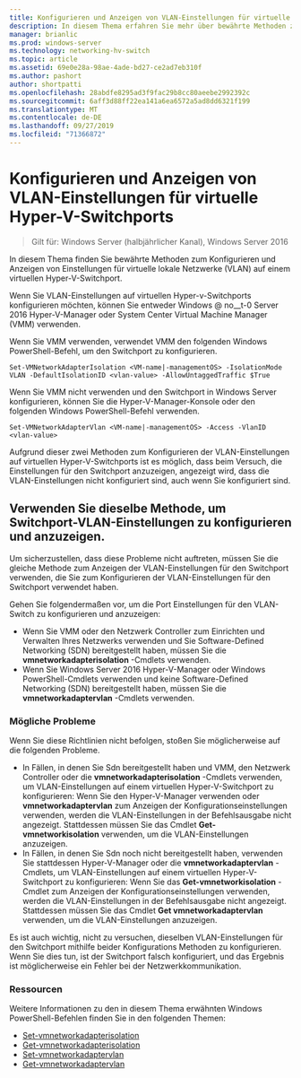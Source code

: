 ```yaml
---
title: Konfigurieren und Anzeigen von VLAN-Einstellungen für virtuelle Hyper-V-Switchports
description: In diesem Thema erfahren Sie mehr über bewährte Methoden zum Konfigurieren und Anzeigen von Einstellungen für virtuelle lokale Netzwerke (VLAN) auf einem virtuellen Hyper-V-Switchport in Windows Server 2016.
manager: brianlic
ms.prod: windows-server
ms.technology: networking-hv-switch
ms.topic: article
ms.assetid: 69e0e28a-98ae-4ade-bd27-ce2ad7eb310f
ms.author: pashort
author: shortpatti
ms.openlocfilehash: 28abdfe8295ad3f9fac29b8cc80aeebe2992392c
ms.sourcegitcommit: 6aff3d88ff22ea141a6ea6572a5ad8dd6321f199
ms.translationtype: MT
ms.contentlocale: de-DE
ms.lasthandoff: 09/27/2019
ms.locfileid: "71366872"
---
```

# <a name="configure-and-view-vlan-settings-on-hyper-v-virtual-switch-ports"></a>Konfigurieren und Anzeigen von VLAN-Einstellungen für virtuelle Hyper-V-Switchports

>Gilt für: Windows Server (halbjährlicher Kanal), Windows Server 2016

In diesem Thema finden Sie bewährte Methoden zum Konfigurieren und Anzeigen von Einstellungen für virtuelle lokale Netzwerke (VLAN) auf einem virtuellen Hyper-V-Switchport.

Wenn Sie VLAN-Einstellungen auf virtuellen Hyper-v-Switchports konfigurieren möchten, können Sie entweder Windows @ no__t-0 Server 2016 Hyper-V-Manager oder System Center Virtual Machine Manager (VMM) verwenden.

Wenn Sie VMM verwenden, verwendet VMM den folgenden Windows PowerShell-Befehl, um den Switchport zu konfigurieren.

```
Set-VMNetworkAdapterIsolation <VM-name|-managementOS> -IsolationMode VLAN -DefaultIsolationID <vlan-value> -AllowUntaggedTraffic $True
```
Wenn Sie VMM nicht verwenden und den Switchport in Windows Server konfigurieren, können Sie die Hyper-V-Manager-Konsole oder den folgenden Windows PowerShell-Befehl verwenden.
```
Set-VMNetworkAdapterVlan <VM-name|-managementOS> -Access -VlanID <vlan-value>
```

Aufgrund dieser zwei Methoden zum Konfigurieren der VLAN-Einstellungen auf virtuellen Hyper-V-Switchports ist es möglich, dass beim Versuch, die Einstellungen für den Switchport anzuzeigen, angezeigt wird, dass die VLAN-Einstellungen nicht konfiguriert sind, auch wenn Sie konfiguriert sind.

## <a name="use-the-same-method-to-configure-and-view-switch-port-vlan-settings"></a>Verwenden Sie dieselbe Methode, um Switchport-VLAN-Einstellungen zu konfigurieren und anzuzeigen.

Um sicherzustellen, dass diese Probleme nicht auftreten, müssen Sie die gleiche Methode zum Anzeigen der VLAN-Einstellungen für den Switchport verwenden, die Sie zum Konfigurieren der VLAN-Einstellungen für den Switchport verwendet haben.

Gehen Sie folgendermaßen vor, um die Port Einstellungen für den VLAN-Switch zu konfigurieren und anzuzeigen:

- Wenn Sie VMM oder den Netzwerk Controller zum Einrichten und Verwalten Ihres Netzwerks verwenden und Sie Software-Defined Networking (SDN) bereitgestellt haben, müssen Sie die **vmnetworkadapterisolation** -Cmdlets verwenden. 
- Wenn Sie Windows Server 2016 Hyper-V-Manager oder Windows PowerShell-Cmdlets verwenden und keine Software-Defined Networking (SDN) bereitgestellt haben, müssen Sie die **vmnetworkadaptervlan** -Cmdlets verwenden.

### <a name="possible-issues"></a>Mögliche Probleme

Wenn Sie diese Richtlinien nicht befolgen, stoßen Sie möglicherweise auf die folgenden Probleme.

- In Fällen, in denen Sie Sdn bereitgestellt haben und VMM, den Netzwerk Controller oder die **vmnetworkadapterisolation** -Cmdlets verwenden, um VLAN-Einstellungen auf einem virtuellen Hyper-V-Switchport zu konfigurieren: Wenn Sie den Hyper-V-Manager verwenden oder **vmnetworkadaptervlan** zum Anzeigen der Konfigurationseinstellungen verwenden, werden die VLAN-Einstellungen in der Befehlsausgabe nicht angezeigt. Stattdessen müssen Sie das Cmdlet **Get-vmnetworkisolation** verwenden, um die VLAN-Einstellungen anzuzeigen.
- In Fällen, in denen Sie Sdn noch nicht bereitgestellt haben, verwenden Sie stattdessen Hyper-V-Manager oder die **vmnetworkadaptervlan** -Cmdlets, um VLAN-Einstellungen auf einem virtuellen Hyper-V-Switchport zu konfigurieren: Wenn Sie das **Get-vmnetworkisolation** -Cmdlet zum Anzeigen der Konfigurationseinstellungen verwenden, werden die VLAN-Einstellungen in der Befehlsausgabe nicht angezeigt. Stattdessen müssen Sie das Cmdlet **Get vmnetworkadaptervlan** verwenden, um die VLAN-Einstellungen anzuzeigen.

Es ist auch wichtig, nicht zu versuchen, dieselben VLAN-Einstellungen für den Switchport mithilfe beider Konfigurations Methoden zu konfigurieren. Wenn Sie dies tun, ist der Switchport falsch konfiguriert, und das Ergebnis ist möglicherweise ein Fehler bei der Netzwerkkommunikation.

### <a name="resources"></a>Ressourcen

Weitere Informationen zu den in diesem Thema erwähnten Windows PowerShell-Befehlen finden Sie in den folgenden Themen:

- [Set-vmnetworkadapterisolation](https://technet.microsoft.com/library/dn464283.aspx)
- [Get-vmnetworkadapterisolation](https://technet.microsoft.com/library/dn464277.aspx)
- [Set-vmnetworkadaptervlan](https://technet.microsoft.com/library/hh848475.aspx)
- [Get-vmnetworkadaptervlan](https://technet.microsoft.com/library/hh848516.aspx)





